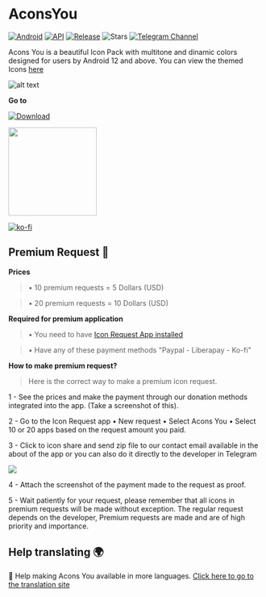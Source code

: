 # AconsYou
[![Android](https://img.shields.io/badge/Plataforma-Android-lime.svg?style=for-the-badge)](https://www.android.com)
[![API](https://img.shields.io/badge/API-21%2B-cyan.svg?logo=android&style=for-the-badge)](https://developer.android.com/studio/releases/platforms)
[![Release](https://img.shields.io/github/v/release/anarchist22/AconsYou?color=blue&style=for-the-badge)](https://github.com/anarchist22/AconsYou/releases)
![Stars](https://img.shields.io/github/stars/anarchist22/AconsYou?color=yellow&style=for-the-badge)
[![Telegram Channel](https://img.shields.io/static/v1?style=for-the-badge&message=Telegram&color=26A5E4&logo=Telegram&logoColor=FFFFFF&label=)](https://t.me/acons_icons "Contact me in Telegram")

<bold>Acons You is a beautiful Icon Pack with multitone and dinamic colors designed for users by Android 12 and above. You can view the themed Icons [here](https://github.com/anarchist22/AconsYou/blob/main/ICONIZED.md)</bold>


![alt text](https://raw.githubusercontent.com/anarchist22/AconsYou/main/app/resources/database/drawables/logo_acons.png)

**Go to** 

[![Download](https://img.shields.io/github/downloads/anarchist22/AconsYou/total?color=%23b597f4&label=Descargar&style=for-the-badge)](https://github.com/anarchist22/AconsYou/releases)

<p align="vertical"><a href="https://www.paypal.me/LuisDiazGipa"><img src="https://raw.githubusercontent.com/andreostrovsky/donate-with-paypal/master/PNG/blue.png" width="175"></a></p>

[![ko-fi](https://ko-fi.com/img/githubbutton_sm.svg)](https://ko-fi.com/R5R6HJCME)


## Premium Request 💎

**Prices**


>• 10 premium requests = 5 Dollars (USD) 

>• 20 premium requests = 10 Dollars (USD)



**Required for premium application**

  
>• You need to have [Icon Request App installed](https://github.com/Kaiserdragon2/IconRequest/releases)
  
>• Have any of these payment methods "Paypal - Liberapay - Ko-fi"



**How to make premium request?**

> Here is the correct way to make a premium icon request.


1 - See the prices and make the payment through our donation methods integrated into the app. (Take a screenshot of this).


2 - Go to the Icon Request app • New request • Select Acons You • Select 10 or 20 apps based on the request amount you paid.


3 - Click to icon share and send zip file to our contact email available in the about of the app or you can also do it directly to the developer in Telegram  

[<img src="https://img.shields.io/badge/Telegram-252525.svg?&style=for-the-badge&logo=telegram&logoColor=4483FF"/>](https://www.t.me/anarchist22/)


4 - Attach the screenshot of the payment made to the request as proof.


5 - Wait patiently for your request, please remember that all icons in premium requests will be made without exception. The regular request depends on the developer, Premium requests are made and are of high priority and importance. 

## Help translating 🌍
:page_facing_up: Help making Acons You available in more languages. [Click here to go to the translation site](https://crowdin.com/project/acons-you/invite?h=db3fdc8614dac980e0b8364af53487d11551497)
